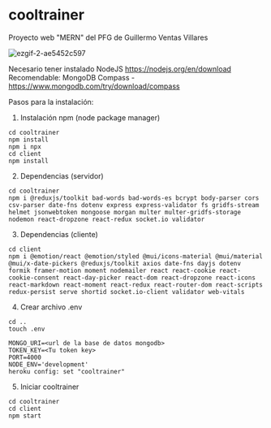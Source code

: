 ﻿# cooltrainer
Proyecto web "MERN" del PFG de Guillermo Ventas Villares

![ezgif-2-ae5452c597](https://github.com/Guilleuve/PFG-GuillermoVentasVillares/assets/56960692/e7a7c335-d0c6-4179-8405-f0a89c6a9ae2)


Necesario tener instalado NodeJS https://nodejs.org/en/download
Recomendable: MongoDB Compass - https://www.mongodb.com/try/download/compass

Pasos para la instalación:

1) Instalación npm (node package manager)
```
cd cooltrainer
npm install
npm i npx
cd client
npm install
```

2) Dependencias (servidor)
```
cd cooltrainer
npm i @reduxjs/toolkit bad-words bad-words-es bcrypt body-parser cors csv-parser date-fns dotenv express express-validator fs gridfs-stream helmet jsonwebtoken mongoose morgan multer multer-gridfs-storage nodemon react-dropzone react-redux socket.io validator

```
3) Dependencias (cliente)
```
cd client
npm i @emotion/react @emotion/styled @mui/icons-material @mui/material @mui/x-date-pickers @reduxjs/toolkit axios date-fns dayjs dotenv formik framer-motion moment nodemailer react react-cookie react-cookie-consent react-day-picker react-dom react-dropzone react-icons react-markdown react-moment react-redux react-router-dom react-scripts redux-persist serve shortid socket.io-client validator web-vitals

```

4) Crear archivo .env

```
cd ..
touch .env
```

```
MONGO_URI=<url de la base de datos mongodb> 
TOKEN_KEY=<Tu token key>
PORT=4000
NODE_ENV='development'
heroku config: set "cooltrainer"
```

5) Iniciar cooltrainer
```
cd cooltrainer
cd client
npm start
```
